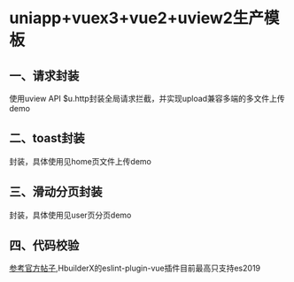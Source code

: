 # uniapp+vuex3+vue2+uview2生产模板

## 一、请求封装
使用uview API $u.http封装全局请求拦截，并实现upload兼容多端的多文件上传demo

## 二、toast封装
封装<u-toast/>，具体使用见home页文件上传demo

## 三、滑动分页封装
封装<scroll-view/>，具体使用见user页分页demo

## 四、代码校验
[参考官方帖子](https://ask.dcloud.net.cn/article/37070),HbuilderX的eslint-plugin-vue插件目前最高只支持es2019
